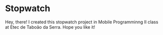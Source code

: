 # Stopwatch
Hey, there! I created this stopwatch project in Mobile Programminng II class at Etec de Taboão da Serra. Hope you like it!
